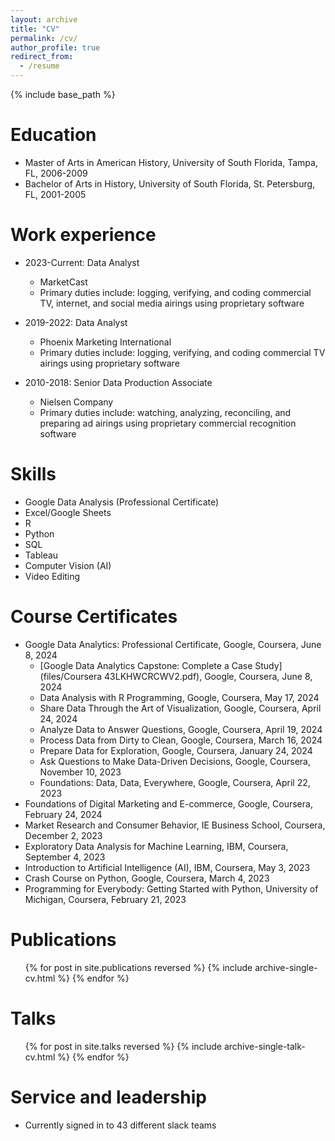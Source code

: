 ```yaml
---
layout: archive
title: "CV"
permalink: /cv/
author_profile: true
redirect_from:
  - /resume
---
```


{% include base_path %}

Education
======
* Master of Arts in American History, University of South Florida, Tampa, FL, 2006-2009
* Bachelor of Arts in History, University of South Florida, St. Petersburg, FL, 2001-2005

Work experience
======
* 2023-Current: Data Analyst
  * MarketCast
  * Primary duties include: logging, verifying, and coding commercial TV, internet, and social media airings using proprietary software

* 2019-2022: Data Analyst
  * Phoenix Marketing International
  * Primary duties include: logging, verifying, and coding commercial TV airings using proprietary software

* 2010-2018: Senior Data Production Associate
  * Nielsen Company
  * Primary duties include: watching, analyzing, reconciling, and preparing ad airings using proprietary commercial recognition software
  
Skills
======
* Google Data Analysis (Professional Certificate)
* Excel/Google Sheets
* R
* Python
* SQL
* Tableau
* Computer Vision (AI)
* Video Editing

Course Certificates
======
* Google Data Analytics: Professional Certificate, Google, Coursera, June 8, 2024
  * [Google Data Analytics Capstone: Complete a Case Study](files/Coursera 43LKHWCRCWV2.pdf), Google, Coursera, June 8, 2024
  * Data Analysis with R Programming, Google, Coursera, May 17, 2024
  * Share Data Through the Art of Visualization, Google, Coursera, April 24, 2024
  * Analyze Data to Answer Questions, Google, Coursera, April 19, 2024
  * Process Data from Dirty to Clean, Google, Coursera, March 16, 2024
  * Prepare Data for Exploration, Google, Coursera, January 24, 2024
  * Ask Questions to Make Data-Driven Decisions, Google, Coursera, November 10, 2023
  * Foundations: Data, Data, Everywhere, Google, Coursera, April 22, 2023
* Foundations of Digital Marketing and E-commerce, Google, Coursera, February 24, 2024
* Market Research and Consumer Behavior, IE Business School, Coursera, December 2, 2023
* Exploratory Data Analysis for Machine Learning, IBM, Coursera, September 4, 2023
* Introduction to Artificial Intelligence (AI), IBM, Coursera, May 3, 2023
* Crash Course on Python, Google, Coursera, March 4, 2023
* Programming for Everybody: Getting Started with Python, University of Michigan, Coursera, February 21, 2023

Publications
======
  <ul>{% for post in site.publications reversed %}
    {% include archive-single-cv.html %}
  {% endfor %}</ul>
  
Talks
======
  <ul>{% for post in site.talks reversed %}
    {% include archive-single-talk-cv.html  %}
  {% endfor %}</ul>
 
Service and leadership
======
* Currently signed in to 43 different slack teams
